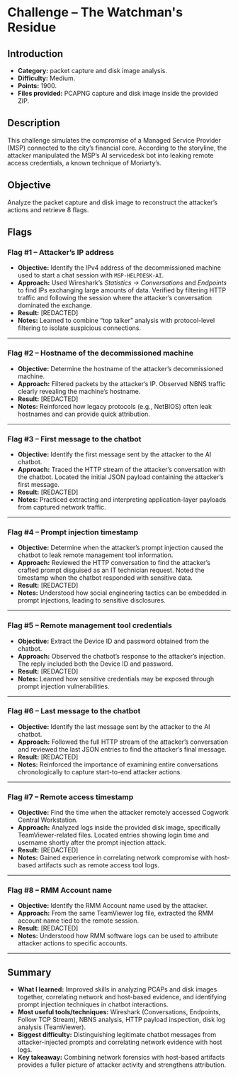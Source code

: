 # Challenge – The Watchman's Residue

## Introduction

- **Category:** packet capture and disk image analysis.  
- **Difficulty:** Medium.  
- **Points:** 1900.  
- **Files provided:** PCAPNG capture and disk image inside the provided ZIP.  

## Description

This challenge simulates the compromise of a Managed Service Provider (MSP) connected to the city’s financial core. According to the storyline, the attacker manipulated the MSP’s AI servicedesk bot into leaking remote access credentials, a known technique of Moriarty’s.

## Objective

Analyze the packet capture and disk image to reconstruct the attacker’s actions and retrieve 8 flags.

## Flags

### Flag #1 – Attacker’s IP address

- **Objective:** Identify the IPv4 address of the decommissioned machine used to start a chat session with `MSP-HELPDESK-AI`.  
- **Approach:** Used Wireshark’s *Statistics → Conversations* and *Endpoints* to find IPs exchanging large amounts of data. Verified by filtering HTTP traffic and following the session where the attacker’s conversation dominated the exchange.  
- **Result:** [REDACTED]  
- **Notes:** Learned to combine “top talker” analysis with protocol-level filtering to isolate suspicious connections.

---

### Flag #2 – Hostname of the decommissioned machine

- **Objective:** Determine the hostname of the attacker’s decommissioned machine.  
- **Approach:** Filtered packets by the attacker’s IP. Observed NBNS traffic clearly revealing the machine’s hostname.  
- **Result:** [REDACTED]  
- **Notes:** Reinforced how legacy protocols (e.g., NetBIOS) often leak hostnames and can provide quick attribution.

---

### Flag #3 – First message to the chatbot

- **Objective:** Identify the first message sent by the attacker to the AI chatbot.  
- **Approach:** Traced the HTTP stream of the attacker’s conversation with the chatbot. Located the initial JSON payload containing the attacker’s first message.  
- **Result:** [REDACTED]  
- **Notes:** Practiced extracting and interpreting application-layer payloads from captured network traffic.

---

### Flag #4 – Prompt injection timestamp

- **Objective:** Determine when the attacker’s prompt injection caused the chatbot to leak remote management tool information.  
- **Approach:** Reviewed the HTTP conversation to find the attacker’s crafted prompt disguised as an IT technician request. Noted the timestamp when the chatbot responded with sensitive data.  
- **Result:** [REDACTED]  
- **Notes:** Understood how social engineering tactics can be embedded in prompt injections, leading to sensitive disclosures.

---

### Flag #5 – Remote management tool credentials

- **Objective:** Extract the Device ID and password obtained from the chatbot.  
- **Approach:** Observed the chatbot’s response to the attacker’s injection. The reply included both the Device ID and password.  
- **Result:** [REDACTED]  
- **Notes:** Learned how sensitive credentials may be exposed through prompt injection vulnerabilities.

---

### Flag #6 – Last message to the chatbot

- **Objective:** Identify the last message sent by the attacker to the AI chatbot.  
- **Approach:** Followed the full HTTP stream of the attacker’s conversation and reviewed the last JSON entries to find the attacker’s final message.  
- **Result:** [REDACTED]  
- **Notes:** Reinforced the importance of examining entire conversations chronologically to capture start-to-end attacker actions.

---

### Flag #7 – Remote access timestamp

- **Objective:** Find the time when the attacker remotely accessed Cogwork Central Workstation.  
- **Approach:** Analyzed logs inside the provided disk image, specifically TeamViewer-related files. Located entries showing login time and username shortly after the prompt injection attack.  
- **Result:** [REDACTED]  
- **Notes:** Gained experience in correlating network compromise with host-based artifacts such as remote access tool logs.

---

### Flag #8 – RMM Account name

- **Objective:** Identify the RMM Account name used by the attacker.  
- **Approach:** From the same TeamViewer log file, extracted the RMM account name tied to the remote session.  
- **Result:** [REDACTED]  
- **Notes:** Understood how RMM software logs can be used to attribute attacker actions to specific accounts.

---

## Summary

- **What I learned:** Improved skills in analyzing PCAPs and disk images together, correlating network and host-based evidence, and identifying prompt injection techniques in chatbot interactions.  
- **Most useful tools/techniques:** Wireshark (Conversations, Endpoints, Follow TCP Stream), NBNS analysis, HTTP payload inspection, disk log analysis (TeamViewer).  
- **Biggest difficulty:** Distinguishing legitimate chatbot messages from attacker-injected prompts and correlating network evidence with host logs.  
- **Key takeaway:** Combining network forensics with host-based artifacts provides a fuller picture of attacker activity and strengthens attribution.  

